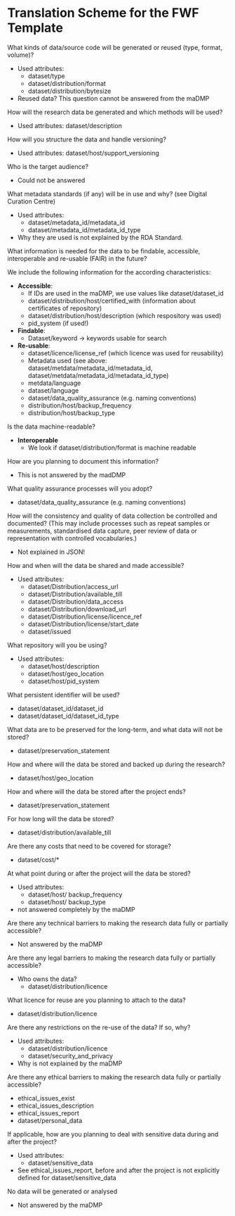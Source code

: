 # Translation Scheme for the FWF Template

What kinds of data/source code will be generated or reused (type, format, volume)?
* Used attributes:	
    * dataset/type
    * dataset/distribution/format
    * dataset/distribution/bytesize
*	Reused data? This question cannot be answered from the maDMP

How will the research data be generated and which methods will be used? 
*	Used attributes: dataset/description

How will you structure the data and handle versioning? 
*	Used attributes: dataset/host/support_versioning

Who is the target audience?
*	Could not be answered

What metadata standards (if any) will be in use and why? (see Digital Curation Centre)
*	Used attributes:
    * dataset/metadata_id/metadata_id
    * dataset/metadata_id/metadata_id_type
*	Why they are used is not explained by the RDA Standard.

What information is needed for the data to be findable, accessible, interoperable and re-usable (FAIR) in the future? 

We include the following information for the according characteristics:
*	**Accessible**:
    *	If IDs are used in the maDMP, we use values like dataset/dataset_id
    *	dataset/distribution/host/certified_with  (information about certificates of repository)
    *	dataset/distribution/host/description (which respository was used)
    *	pid_system (if used!)
*	**Findable**:
    *	Dataset/keyword -> keywords usable for search
*	**Re-usable**:
    *	dataset/licence/license_ref (which licence was used for reusability)
    *	Metadata used (see above: dataset/metdata/metadata_id/metadata_id, dataset/metdata/metadata_id/metadata_id_type)
    *	metdata/language
    * dataset/language
    *	dataset/data_quality_assurance (e.g. naming conventions)
    *	distribution/host/backup_frequency
    * distribution/host/backup_type

Is the data machine-readable? 
* **Interoperable**
    * We look if dataset/distribution/format is machine readable

How are you planning to document this information?
*	This is not answered by the madDMP

What quality assurance processes will you adopt? 
*	dataset/data_quality_assurance (e.g. naming conventions)

How will the consistency and quality of data collection be controlled and documented? (This may include processes such as repeat samples or measurements, standardised data capture, peer review of data or representation with controlled vocabularies.)
*	Not explained in JSON!

How and when will the data be shared and made accessible? 
* Used attributes:
   *	dataset/Distribution/access_url
   *	dataset/Distribution/available_till
   *	dataset/Distribution/data_access
   *	dataset/Distribution/download_url
   *	dataset/Distribution/license/licence_ref
   *	dataset/Distribution/license/start_date
   *	dataset/issued


What repository will you be using? 
* Used attributes:
   *	dataset/host/description
   *	dataset/host/geo_location
   *	dataset/host/pid_system

What persistent identifier will be used?
*	dataset/dataset_id/dataset_id
*	dataset/dataset_id/dataset_id_type

What data are to be preserved for the long-term, and what data will not be stored? 
*	dataset/preservation_statement

How and where will the data be stored and backed up during the research? 
*	dataset/host/geo_location

How and where will the data be stored after the project ends? 
*	dataset/preservation_statement

For how long will the data be stored? 
*	dataset/distribution/available_till

Are there any costs that need to be covered for storage? 
*	dataset/cost/*

At what point during or after the project will the data be stored?
* Used attributes:
   *	dataset/host/ backup_frequency
   *	dataset/host/ backup_type
*	not answered completely by the maDMP

Are there any technical barriers to making the research data fully or partially accessible?
*	Not answered by the maDMP

Are there any legal barriers to making the research data fully or partially accessible? 
* Who owns the data? 
   *	dataset/distribution/licence

What licence for reuse are you planning to attach to the data? 
*	dataset/distribution/licence

Are there any restrictions on the re-use of the data? If so, why?
* Used attributes:
   *	dataset/distribution/licence
   *	dataset/security_and_privacy
*	Why is not explained by the maDMP

Are there any ethical barriers to making the research data fully or partially accessible? 
*	ethical_issues_exist
*  ethical_issues_description
*  ethical_issues_report
*  dataset/personal_data

If applicable, how are you planning to deal with sensitive data during and after the project? 
* Used attributes:
   * dataset/sensitive_data
*	See ethical_issues_report, before and after the project is not explicitly defined for dataset/sensitive_data

No data will be generated or analysed
*	Not answered by the maDMP


